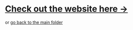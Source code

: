 # <a href="https://demo.matushatala.com">Check out the website here →</a>

or <a href="https://github.com/UXDSkillslab1718/3-css-essential-training-1-2-resume-files-matushatala">go back to the main folder</a>
